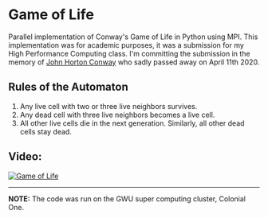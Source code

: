 # Game of Life
Parallel implementation of Conway's Game of Life in Python using MPI. This implementation was for academic purposes, it was a submission for my High Performance Computing class. I'm committing the submission in the memory of [John Horton Conway](https://en.wikipedia.org/wiki/John_Horton_Conway) who sadly passed away on April 11th 2020.

## Rules of the Automaton
1. Any live cell with two or three live neighbors survives.
2. Any dead cell with three live neighbors becomes a live cell.
3. All other live cells die in the next generation. Similarly, all other dead cells stay dead.

## Video:
[![Game of Life](https://img.youtube.com/vi/3TEKA_DT6Zg/default.jpg)](https://www.youtube.com/watch?v=3TEKA_DT6Zg "Game of Life")

---

**NOTE:**
The code was run on the GWU super computing cluster, Colonial One.
